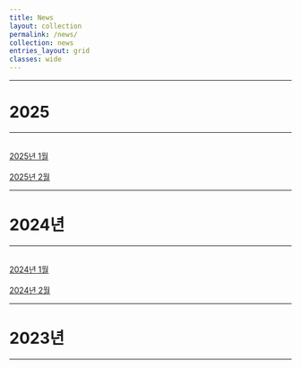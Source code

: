 ```yaml
---
title: News
layout: collection
permalink: /news/
collection: news
entries_layout: grid
classes: wide
---
```


---
# 2025
---
<br>
<a href="#" class="btn btn--success">2025년 1월</a>
<br>
<br>
<a href="#" class="btn btn--success">2025년 2월</a>
<br>


---
# 2024년
---
<br>
<a href="#" class="btn btn--success">2024년 1월</a>
<br>
<br>
<a href="#" class="btn btn--success">2024년 2월</a>
<br>


---

# 2023년
---
